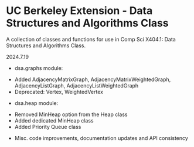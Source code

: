 # UC Berkeley Extension - Data Structures and Algorithms Class 

A collection of classes and functions for use in Comp Sci X404.1: Data Structures and Algorithms Class.

2024.7.19
* dsa.graphs module:
- Added AdjacencyMatrixGraph, AdjacencyMatrixWeightedGraph, AdjacencyListGraph, AdjacencyListWeightedGraph
- Deprecated: Vertex, WeightedVertex

* dsa.heap module:
- Removed MinHeap option from the Heap class
- Added dedicated MinHeap class
- Added Priority Queue class

* Misc. code improvements, documentation updates and API consistency

